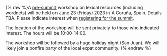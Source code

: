 {% raw %}A [pre-summit](https://delph-in.github.io/docs/summits/GaliciaTop) workshop on lexical resources (including wordnets) will be held on June 23 (Friday) 2023 in A Coruña, Spain. Details TBA. Please indicate interest when [registering for the summit](https://delph-in.github.io/docs/summits/GaliciaParticipants).

The location of the workshop will be sent privately to those who indicated interest. The hours will be 10:00-14:00.

The workshop will be followed by a huge holiday night (San Juan). We will likely join a bonfire party of the local expat community. 
<update date omitted for speed>{% endraw %}